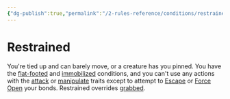 ```yaml
---
{"dg-publish":true,"permalink":"/2-rules-reference/conditions/restrained/","noteIcon":""}
---
```


# Restrained

You're tied up and can barely move, or a creature has you pinned. You have the [flat-footed](https://2e.aonprd.com/Conditions.aspx?ID=16) and [immobilized](https://2e.aonprd.com/Conditions.aspx?ID=24) conditions, and you can't use any actions with the [attack](https://2e.aonprd.com/Traits.aspx?ID=15) or [manipulate](https://2e.aonprd.com/Traits.aspx?ID=104) traits except to attempt to [Escape](https://2e.aonprd.com/Actions.aspx?ID=79) or [Force Open](https://2e.aonprd.com/Actions.aspx?ID=34) your bonds. Restrained overrides [grabbed](https://2e.aonprd.com/Conditions.aspx?ID=20).